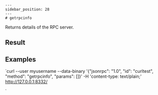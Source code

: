 
    ---
    sidebar_position: 28
    ---
    # getrpcinfo

Returns details of the RPC server.

## Result

## Examples

`curl --user myusername --data-binary '{"jsonrpc": "1.0", "id": "curltest", "method": "getrpcinfo", "params": []}' -H 'content-type: text/plain;' http://127.0.0.1:8332/

`